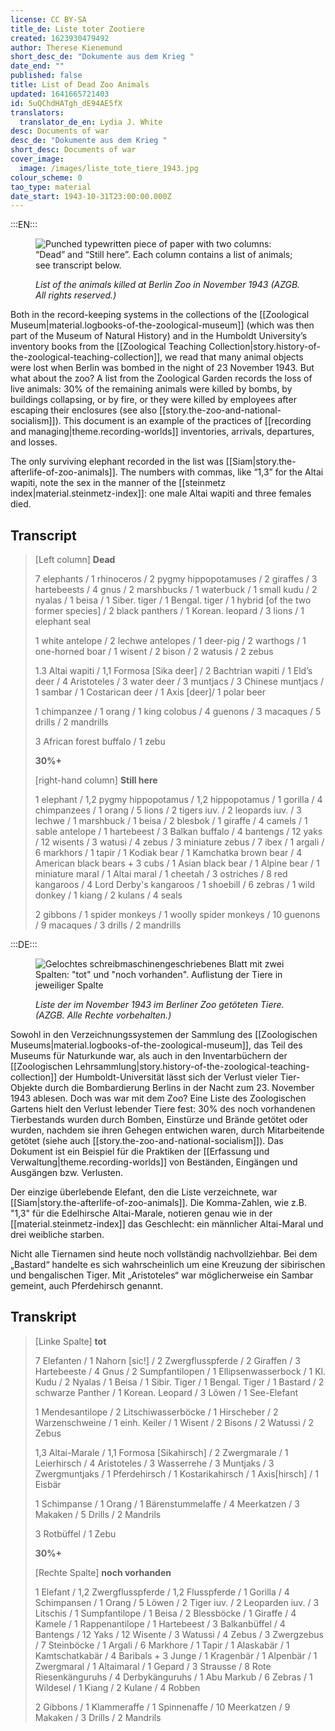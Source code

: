 ```yaml
---
license: CC BY-SA
title_de: Liste toter Zootiere
created: 1623930479492
author: Therese Kienemund
short_desc_de: "Dokumente aus dem Krieg "
date_end: ""
published: false
title: List of Dead Zoo Animals
updated: 1641665721403
id: 5uQChdHATgh_dE94AE5fX
translators:
  translator_de_en: Lydia J. White
desc: Documents of war
desc_de: "Dokumente aus dem Krieg "
short_desc: Documents of war
cover_image:
  image: /images/liste_tote_tiere_1943.jpg
colour_scheme: 0
tao_type: material
date_start: 1943-10-31T23:00:00.000Z
---
```


:::EN:::

<figure>

![Punched typewritten piece of paper with two columns: “Dead” and “Still here”. Each column contains a list of animals; see transcript below.](/images/cmw/Liste_tote_Tiere_1943.jpg)

<figcaption>

_List of the animals killed at Berlin Zoo in November 1943 (AZGB. All rights reserved.)_

</figcaption>

</figure>

Both in the record-keeping systems in the collections of the [[Zoological Museum|material.logbooks-of-the-zoological-museum]] (which was then part of the Museum of Natural History) and in the Humboldt University’s inventory books from the [[Zoological Teaching Collection|story.history-of-the-zoological-teaching-collection]], we read that many animal objects were lost when Berlin was bombed in the night of 23 November 1943. But what about the zoo? A list from the Zoological Garden records the loss of live animals: 30% of the remaining animals were killed by bombs, by buildings collapsing, or by fire, or they were killed by employees after escaping their enclosures (see also [[story.the-zoo-and-national-socialism]]). This document is an example of the practices of [[recording and managing|theme.recording-worlds]] inventories, arrivals, departures, and losses.

The only surviving elephant recorded in the list was [[Siam|story.the-afterlife-of-zoo-animals]]. The numbers with commas, like “1,3” for the Altai wapiti, note the sex in the manner of the [[steinmetz index|material.steinmetz-index]]: one male Altai wapiti and three females died.

## Transcript

>[Left column] **Dead**
>
>7 elephants / 1 rhinoceros / 2 pygmy hippopotamuses / 2 giraffes / 3 hartebeests / 4 gnus / 2 marshbucks / 1 waterbuck / 1 small kudu / 2 nyalas / 1 beisa / 1 Siber. tiger / 1 Bengal. tiger / 1 hybrid [of the two former species] / 2 black panthers / 1 Korean. leopard / 3 lions / 1 elephant seal
>
>1 white antelope / 2 lechwe antelopes / 1 deer-pig / 2 warthogs / 1 one-horned boar / 1 wisent / 2 bison / 2 watusis / 2 zebus
>
>1.3 Altai wapiti / 1,1 Formosa [Sika deer] / 2 Bachtrian wapiti / 1 Eld’s deer / 4 Aristoteles / 3 water deer / 3 muntjacs / 3 Chinese muntjacs / 1 sambar / 1 Costarican deer / 1 Axis [deer]/ 1 polar beer
>
>1 chimpanzee / 1 orang / 1 king colobus / 4 guenons / 3 macaques / 5 drills / 2 mandrills
>
>3 African forest buffalo / 1 zebu
>
>**30%+**
>
>[right-hand column] **Still here**
>
>1 elephant / 1,2 pygmy hippopotamus / 1,2 hippopotamus / 1 gorilla / 4 chimpanzees / 1 orang / 5 lions / 2 tigers iuv. / 2 leopards iuv. / 3 lechwe / 1 marshbuck / 1 beisa / 2 blesbok / 1 giraffe / 4 camels / 1 sable antelope / 1 hartebeest / 3 Balkan buffalo / 4 bantengs / 12 yaks / 12 wisents / 3 watusi / 4 zebus / 3 miniature zebus / 7 ibex / 1 argali / 6 markhors / 1 tapir / 1 Kodiak bear / 1 Kamchatka brown bear / 4 American black bears + 3 cubs / 1 Asian black bear / 1 Alpine bear / 1 miniature maral / 1 Altai maral / 1 cheetah / 3 ostriches / 8 red kangaroos / 4 Lord Derby's kangaroos / 1 shoebill / 6 zebras / 1 wild donkey / 1 kiang / 2 kulans / 4 seals
>
>2 gibbons / 1 spider monkeys / 1 woolly spider monkeys / 10 guenons / 9 macaques / 3 drills / 2 mandrills

:::DE:::

<figure>

![Gelochtes schreibmaschinengeschriebenes Blatt mit zwei Spalten: "tot" und "noch vorhanden". Auflistung der Tiere in jeweiliger Spalte](/images/cmw/Liste_tote_Tiere_1943.jpg)

<figcaption>

_Liste der im November 1943 im Berliner Zoo getöteten Tiere. (AZGB. Alle Rechte vorbehalten.)_

</figcaption>

</figure>

Sowohl in den Verzeichnungssystemen der Sammlung des [[Zoologischen Museums|material.logbooks-of-the-zoological-museum]], das Teil des Museums für Naturkunde war, als auch in den Inventarbüchern der [[Zoologischen Lehrsammlung|story.history-of-the-zoological-teaching-collection]] der Humboldt-Universität lässt sich der Verlust vieler Tier-Objekte durch die Bombardierung Berlins in der Nacht zum 23. November 1943 ablesen. Doch was war mit dem Zoo? Eine Liste des Zoologischen Gartens hielt den Verlust lebender Tiere fest: 30% des noch vorhandenen Tierbestands wurden durch Bomben, Einstürze und Brände getötet oder wurden, nachdem sie ihren Gehegen entwichen waren, durch Mitarbeitende getötet (siehe auch [[story.the-zoo-and-national-socialism]]). Das Dokument ist ein Beispiel für die Praktiken der [[Erfassung und Verwaltung|theme.recording-worlds]] von Beständen, Eingängen und Ausgängen bzw. Verlusten.

Der einzige überlebende Elefant, den die Liste verzeichnete, war [[Siam|story.the-afterlife-of-zoo-animals]]. Die Komma-Zahlen, wie z.B. "1,3" für die Edelhirsche Altai-Marale, notieren genau wie in der [[material.steinmetz-index]] das Geschlecht: ein männlicher Altai-Maral und drei weibliche starben. 

Nicht alle Tiernamen sind heute noch vollständig nachvollziehbar. Bei dem „Bastard“ handelte es sich wahrscheinlich um eine Kreuzung der sibirischen und bengalischen Tiger. Mit „Aristoteles“ war möglicherweise ein Sambar gemeint, auch Pferdehirsch genannt.

## Transkript

>[Linke Spalte] **tot**
>
>7 Elefanten / 1 Nahorn \[sic!] / 2 Zwergflusspferde / 2 Giraffen / 3 Hartebeeste / 4 Gnus / 2 Sumpfantilopen / 1 Ellipsenwasserbock / 1 Kl. Kudu / 2 Nyalas / 1 Beisa / 1 Sibir. Tiger / 1 Bengal. Tiger / 1 Bastard / 2 schwarze Panther / 1 Korean. Leopard / 3 Löwen / 1 See-Elefant
>
>1 Mendesantilope / 2 Litschiwasserböcke / 1 Hirscheber / 2 Warzenschweine / 1 einh. Keiler / 1 Wisent / 2 Bisons / 2 Watussi / 2 Zebus
>
>1,3 Altai-Marale / 1,1 Formosa [Sikahirsch] / 2 Zwergmarale / 1 Leierhirsch / 4 Aristoteles / 3 Wasserrehe / 3 Muntjaks / 3 Zwergmuntjaks / 1 Pferdehirsch / 1 Kostarikahirsch / 1 Axis[hirsch] / 1 Eisbär
>
>1 Schimpanse / 1 Orang / 1 Bärenstummelaffe / 4 Meerkatzen / 3 Makaken / 5 Drills / 2 Mandrils
>
>3 Rotbüffel / 1 Zebu
>
>**30%+**
>
>[Rechte Spalte] **noch vorhanden**
>
>1 Elefant / 1,2 Zwergflusspferde / 1,2 Flusspferde / 1 Gorilla / 4 Schimpansen / 1 Orang / 5 Löwen / 2 Tiger iuv. / 2 Leoparden iuv. / 3 Litschis / 1 Sumpfantilope / 1 Beisa / 2 Blessböcke / 1 Giraffe / 4 Kamele / 1 Rappenantilope / 1 Hartebeest / 3 Balkanbüffel / 4 Bantengs / 12 Yaks / 12 Wisente / 3 Watussi / 4 Zebus / 3 Zwergzebus / 7 Steinböcke / 1 Argali / 6 Markhore / 1 Tapir / 1 Alaskabär / 1 Kamtschatkabär / 4 Baribals + 3 Junge / 1 Kragenbär / 1 Alpenbär / 1 Zwergmaral / 1 Altaimaral / 1 Gepard / 3 Strausse / 8 Rote Riesenkänguruhs / 4 Derbykänguruhs / 1 Abu Markub / 6 Zebras / 1 Wildesel / 1 Kiang / 2 Kulane / 4 Robben
>
>2 Gibbons / 1 Klammeraffe / 1 Spinnenaffe / 10 Meerkatzen / 9 Makaken / 3 Drills / 2 Mandrils



